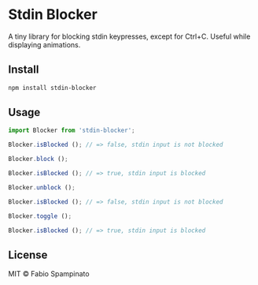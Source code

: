 # Stdin Blocker

A tiny library for blocking stdin keypresses, except for Ctrl+C. Useful while displaying animations.

## Install

```sh
npm install stdin-blocker
```

## Usage

```ts
import Blocker from 'stdin-blocker';

Blocker.isBlocked (); // => false, stdin input is not blocked

Blocker.block ();

Blocker.isBlocked (); // => true, stdin input is blocked

Blocker.unblock ();

Blocker.isBlocked (); // => false, stdin input is not blocked

Blocker.toggle ();

Blocker.isBlocked (); // => true, stdin input is blocked
```

## License

MIT © Fabio Spampinato
